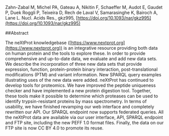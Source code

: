 Zahn-Zabal M, Michel PA, Gateau A, Nikitin F, Schaeffer M, Audot E, Gaudet P, Duek Roggli P, Teixeira D, Rech de Laval V, Samarasinghe K, Bairoch A, Lane L. Nucl. Acids Res., gkz995, [https://doi.org/10.1093/nar/gkz995](https://doi.org/10.1093/nar/gkz995)

##Abstract

The neXtProt knowledgebase ([https://www.nextprot.org](https://www.nextprot.org)) is an integrative resource providing both data on human protein and the tools to explore these. In order to provide comprehensive and up-to-date data, we evaluate and add new data sets. We describe the incorporation of three new data sets that provide expression, function, protein-protein binary interaction, post-translational modifications (PTM) and variant information. New SPARQL query examples illustrating uses of the new data were added. neXtProt has continued to develop tools for proteomics. We have improved the peptide uniqueness checker and have implemented a new protein digestion tool. Together, these tools make it possible to determine which proteases can be used to identify trypsin-resistant proteins by mass spectrometry. In terms of usability, we have finished revamping our web interface and completely rewritten our API. Our SPARQL endpoint now supports federated queries. All the neXtProt data are available via our user interface, API, SPARQL endpoint and FTP site, including the new PEFF 1.0 format files. Finally, the data on our FTP site is now CC BY 4.0 to promote its reuse.
